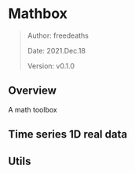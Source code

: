 # Mathbox

> Author: freedeaths
> 
> Date: 2021.Dec.18
> 
> Version: v0.1.0

## Overview

A math toolbox

## Time series 1D real data

## Utils